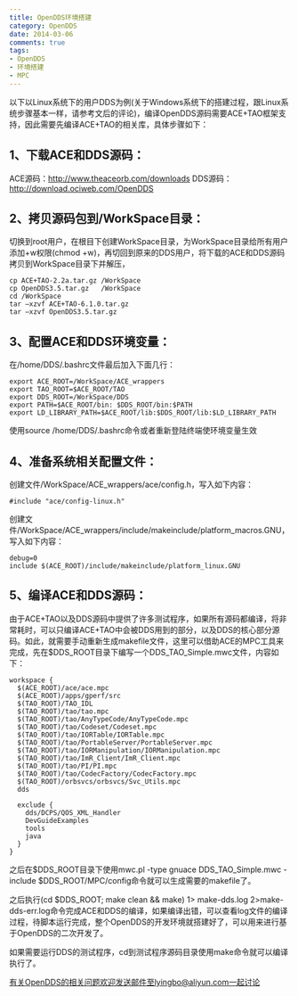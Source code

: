 ```yaml
---
title: OpenDDS环境搭建
category: OpenDDS
date: 2014-03-06
comments: true
tags:
- OpenDDS
- 环境搭建
- MPC
---
```


以下以Linux系统下的用户DDS为例(关于Windows系统下的搭建过程，跟Linux系统步骤基本一样，请参考文后的评论)，编译OpenDDS源码需要ACE+TAO框架支持，因此需要先编译ACE+TAO的相关库，具体步骤如下：

## 1、下载ACE和DDS源码：

ACE源码：http://www.theaceorb.com/downloads
DDS源码：http://download.ociweb.com/OpenDDS

## 2、拷贝源码包到/WorkSpace目录：

切换到root用户，在根目下创建WorkSpace目录，为WorkSpace目录给所有用户添加+w权限(chmod +w)，再切回到原来的DDS用户，将下载的ACE和DDS源码拷贝到WorkSpace目录下并解压，
```
cp ACE+TAO-2.2a.tar.gz /WorkSpace
cp OpenDDS3.5.tar.gz   /WorkSpace
cd /WorkSpace
tar –xzvf ACE+TAO-6.1.0.tar.gz
tar –xzvf OpenDDS3.5.tar.gz
```

## 3、配置ACE和DDS环境变量：

在/home/DDS/.bashrc文件最后加入下面几行：
```
export ACE_ROOT=/WorkSpace/ACE_wrappers
export TAO_ROOT=$ACE_ROOT/TAO
export DDS_ROOT=/WorkSpace/DDS
export PATH=$ACE_ROOT/bin: $DDS_ROOT/bin:$PATH
export LD_LIBRARY_PATH=$ACE_ROOT/lib:$DDS_ROOT/lib:$LD_LIBRARY_PATH
```
使用source /home/DDS/.bashrc命令或者重新登陆终端使环境变量生效

## 4、准备系统相关配置文件：

创建文件/WorkSpace/ACE_wrappers/ace/config.h，写入如下内容：
```
#include "ace/config-linux.h"
```
创建文件/WorkSpace/ACE_wrappers/include/makeinclude/platform_macros.GNU，写入如下内容：
```
debug=0
include $(ACE_ROOT)/include/makeinclude/platform_linux.GNU
```

## 5、编译ACE和DDS源码：

由于ACE+TAO以及DDS源码中提供了许多测试程序，如果所有源码都编译，将非常耗时，可以只编译ACE+TAO中会被DDS用到的部分，以及DDS的核心部分源码。如此，就需要手动重新生成makefile文件，这里可以借助ACE的MPC工具来完成，先在$DDS_ROOT目录下编写一个DDS_TAO_Simple.mwc文件，内容如下：
```
workspace {
  $(ACE_ROOT)/ace/ace.mpc
  $(ACE_ROOT)/apps/gperf/src
  $(TAO_ROOT)/TAO_IDL
  $(TAO_ROOT)/tao/tao.mpc
  $(TAO_ROOT)/tao/AnyTypeCode/AnyTypeCode.mpc
  $(TAO_ROOT)/tao/Codeset/Codeset.mpc
  $(TAO_ROOT)/tao/IORTable/IORTable.mpc
  $(TAO_ROOT)/tao/PortableServer/PortableServer.mpc
  $(TAO_ROOT)/tao/IORManipulation/IORManipulation.mpc
  $(TAO_ROOT)/tao/ImR_Client/ImR_Client.mpc
  $(TAO_ROOT)/tao/PI/PI.mpc
  $(TAO_ROOT)/tao/CodecFactory/CodecFactory.mpc
  $(TAO_ROOT)/orbsvcs/orbsvcs/Svc_Utils.mpc
  dds

  exclude {
    dds/DCPS/QOS_XML_Handler
    DevGuideExamples
    tools
    java
  }
}
```
之后在$DDS_ROOT目录下使用mwc.pl -type gnuace DDS_TAO_Simple.mwc -include $DDS_ROOT/MPC/config命令就可以生成需要的makefile了。

之后执行(cd $DDS_ROOT; make clean && make) 1> make-dds.log 2>make-dds-err.log命令完成ACE和DDS的编译，如果编译出错，可以查看log文件的编译过程，待脚本运行完成，整个OpenDDS的开发环境就搭建好了，可以用来进行基于OpenDDS的二次开发了。
 
如果需要运行DDS的测试程序，cd到测试程序源码目录使用make命令就可以编译执行了。

有关OpenDDS的相关问题欢迎发送邮件至lyingbo@aliyun.com一起讨论
